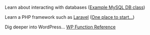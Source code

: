 Learn about interacting with databases 
([Example MySQL DB class](https://gist.github.com/susanBuck/3b915d6d1ad7633f4214))

Learn a PHP framework such as [Laravel](http://laravel.com/)
([One place to start...](http://code.tutsplus.com/tutorials/laravel-4-mastery--net-31233))

Dig deeper into WordPress...
[WP Function Reference](http://codex.wordpress.org/Function_Reference)


